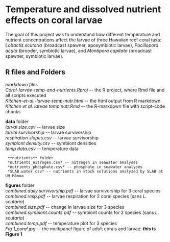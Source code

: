 # Temperature and dissolved nutrient effects on coral larvae
The goal of this project was to understand how different temperature and nutrient concentrations affect the larvae of three Hawaiian reef coral taxa: *Lobactis scutaria* (broadcast spawner, aposymbiotic larvae), *Pocillopora acuta* (brooder, symbiotic larvae), and *Montipora capitata* (broadcast spawner, symbiotic larvae).  

## R files and Folders  
  *markdown files*  
   *Coral-larvae-temp-and-nutrients.Rproj* -- the R project, where Rmd file and all scripts executed  
   *Kitchen-et-al.-larvae-temp-nutr.html*  -- the html output from R markdown  
   *Kitchen et al. larvae temp nutr.Rmd* -- the R-markdown file with script-code chunks  

  **data** folder   
    *larval size.csv* -- larvae size  
    *larval survivorship* -- larvae survivorship    
    *respiration slopes.csv* -- larvae survivorship   
    *symbiont density.csv* -- symbiont densities  
    *temp data.csv* -- temperature data  
   
     **nutrients** folder  
     *nutrients_nitrogen.csv* -- nitrogen in seawater analyses  
     *nutrients_phosphate.csv* -- phosphate in seawater analyses  
     *SLAB.water.csv* -- nutrients in stock solutions analyzed by SLAB at UH Mānoa  
    
  **figures** folder  
   *combined.daily.survivorship.pdf* -- larvae survivorship for 3 coral species  
   *combined.resp.pdf* -- larvae respiration for 2 coral species (sans *L. scutaria*)  
   *combined.size.pdf* -- change in larvae size for 3 species  
   *combined.symbiont.counts.pdf* -- symbiont counts for 2 species (sans *L. scutaria*)  
   *combined.temp.pdf* -- temperature plot for 3 species   
   *Fig 1_coral.jpg* -- the multipanel figure of adult corals and larvae: **this is Figure 1**  


